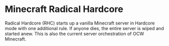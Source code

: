 # Minecraft Radical Hardcore
Radical Hardcore (RHC) starts up a vanilla Minecraft server in Hardcore mode with one additional rule. If anyone dies, the entire server is wiped and started anew. This is also the current server orchestration of OCW Minecraft.
